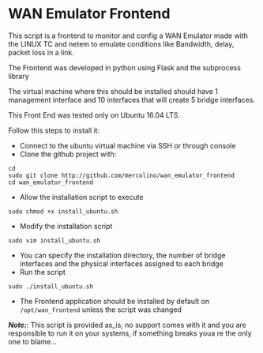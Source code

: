 # WAN Emulator Frontend

This script is a frontend to monitor and config a WAN Emulator made with the LINUX TC and netem to emulate conditions like Bandwidth, delay, packet loss in a link.

The Frontend was developed in python using Flask and the subprocess library

The virtual machine where this should be installed should have 1 management interface and 10 interfaces that will create 5 bridge interfaces.

This Front End was tested only on Ubuntu 16.04 LTS.

Follow this steps to install it:

  + Connect to the ubuntu virtual machine via SSH or through console
  + Clone the github project with:
  ```
  cd
  sudo git clone http://github.com/mercolino/wan_emulator_frontend
  cd wan_emulator_frontend
  ```
  + Allow the installation script to execute
  ```
  sudo chmod +x install_ubuntu.sh
  ```
  + Modify the installation script
  ```
  sudo vim install_ubuntu.sh
  ```
  + You can specify the installation directory, the number of bridge interfaces and the physical interfaces assigned to each bridge
  + Run the script
  ```
  sudo ./install_ubuntu.sh
  ```
  + The Frontend application should be installed by default on `/opt/wan_frontend` unless the script was changed

**_Note:_**: This script is provided as_is, no support comes with it and you are responsible to run it on your systems, if something breaks youa re the only one to blame...

